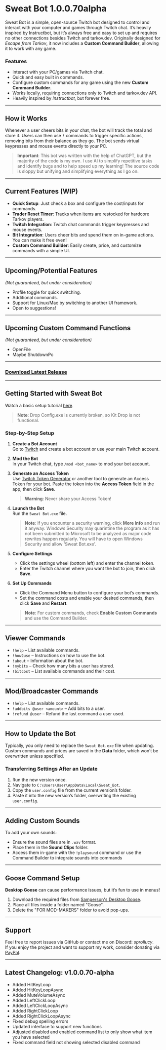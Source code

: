 # **Sweat Bot 1.0.0.70alpha**

Sweat Bot is a simple, open-source Twitch bot designed to control and interact with your computer and games through Twitch chat. It’s heavily inspired by Instructbot, but it’s always free and easy to set up and requires no other connections besides Twitch and tarkov.dev. Originally designed for *Escape from Tarkov*, it now includes a **Custom Command Builder**, allowing it to work with any game.

### **Features**
- Interact with your PC/games via Twitch chat.
- Quick and easy built in commands.
- Configure custom commands for any game using the new **Custom Command Builder**.
- Works locally, requiring connections only to Twitch and tarkov.dev API.
- Heavily inspired by *Instructbot*, but forever free.
  
---

## **How it Works**

Whenever a user cheers bits in your chat, the bot will track the total and store it. Users can then use `!` commands to trigger specific actions, removing bits from their balance as they go. The bot sends virtual keypresses and mouse events directly to your PC.

> **Important**: This bot was written with the help of ChatGPT, but the majority of the code is my own. I use AI to simplify repetitive tasks and identify bugs and to help speed up my learning! The source code is sloppy but unifying and simplifying everything as I go on.

---

## **Current Features (WIP)**

- **Quick Setup**: Just check a box and configure the cost/inputs for commands.
- **Trader Reset Timer**: Tracks when items are restocked for hardcore Tarkov players.
- **Twitch Integration**: Twitch chat commands trigger keypresses and mouse events.
- **Bit Integration**: Users cheer bits and spend them on in-game actions. You can make it free even!
- **Custom Command Builder**: Easily create, price, and customize commands with a simple UI.

---

## **Upcoming/Potential Features**
*(Not guaranteed, but under consideration)*

- Profile toggle for quick switching.
- Additional commands.
- Support for Linux/Mac by switching to another UI framework.
- Open to suggestions!

---

## **Upcoming Custom Command Functions**
*(Not guaranteed, but under consideration)*

- OpenFile
- Maybe ShutdownPc

---

### [**Download Latest Release**](https://github.com/sprollucy/Tarkov-Twitch-Bot-Working/releases/tag/1.0.0.70a)

---

## **Getting Started with Sweat Bot**

Watch a basic setup tutorial [here](https://youtu.be/_G8fQeHlMOA).

> **Note**: Drop Config.exe is currently broken, so Kit Drop is not functional.

### **Step-by-Step Setup**

1. **Create a Bot Account**  
   Go to [Twitch](https://www.twitch.tv) and create a bot account or use your main Twitch account.

2. **Mod the Bot**  
   In your Twitch chat, type `/mod <bot_name>` to mod your bot account.

3. **Generate an Access Token**  
   Use [Twitch Token Generator](https://twitchtokengenerator.com) or another tool to generate an Access Token for your bot. Paste the token into the **Access Token** field in the app, then click **Save**.

   > **Warning**: Never share your Access Token!

4. **Launch the Bot**  
   Run the `Sweat Bot.exe` file.  
   > **Note**: If you encounter a security warning, click **More Info** and run it anyway. Windows Security may quarintine the program as it has not been submitted to Microsoft to be analyzed as major code rewrites happen regularly. You will have to open Windows Security and allow 'Sweat Bot.exe'.

5. **Configure Settings**  
   - Click the settings wheel (bottom left) and enter the channel token.
   - Enter the Twitch channel where you want the bot to join, then click **Save**.

6. **Set Up Commands**  
   - Click the Command Menu button to configure your bot’s commands.
   - Set the command costs and enable your desired commands, then click **Save** and **Restart**.

   > **Note**: For custom commands, check **Enable Custom Commands** and use the Command Builder.

---

## **Viewer Commands**

- `!help` – List available commands.  
- `!how2use` – Instructions on how to use the bot.  
- `!about` – Information about the bot.  
- `!mybits` – Check how many bits a user has stored.  
- `!bitcost` – List available commands and their cost.

---

## **Mod/Broadcaster Commands**

- `!help` – List available commands.  
- `!addbits @user <amount>` – Add bits to a user.  
- `!refund @user` – Refund the last command a user used.

---

## **How to Update the Bot**

Typically, you only need to replace the `Sweat Bot.exe` file when updating. Custom commands and prices are saved in the **Data** folder, which won’t be overwritten unless specified.

### **Transferring Settings After an Update**

1. Run the new version once.  
2. Navigate to `C:\Users\User\AppData\Local\Sweat_Bot`.  
3. Copy the `user.config` file from the current version’s folder.  
4. Paste it into the new version’s folder, overwriting the existing `user.config`.

---

## **Adding Custom Sounds**

To add your own sounds:

- Ensure the sound files are in `.wav` format.
- Place them in the **Sound Clips** folder.
- Access them in-game with the `!playsound` command or use the Command Builder to integrate sounds into commands

---

## **Goose Command Setup**

**Desktop Goose** can cause performance issues, but it’s fun to use in menus!

1. Download the required files from [Samperson's Desktop Goose](https://samperson.itch.io/desktop-goose).  
2. Place all files inside a folder named "Goose".  
3. Delete the "FOR MOD-MAKERS" folder to avoid pop-ups.

---

## **Support**

Feel free to report issues via GitHub or contact me on Discord: *sprollucy*.  
If you enjoy the project and want to support my work, consider donating via [PayPal](https://www.paypal.com/donate/?business=FK2ZHM73QW3FA).

---

## **Latest Changelog: v1.0.0.70-alpha**

- Added HitKeyLoop
- Added HitKeyLoopAsync
- Added MuteVolumeAsync
- Added LeftClickLoop
- Added LeftClickLoopAsync
- Added RightClickLoop
- Added RightClickLoopAsync
- Fixed debug spelling errors
- Updated interface to support new functions
- Adjusted disabled and enabled command list to only show what item you have selected
- Fixed command field not showing selected disabled command
